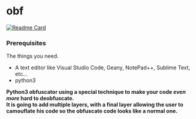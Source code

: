 # obf
 

[![Readme Card](https://github-readme-stats.vercel.app/api/pin/?username=honoeagle&repo=obf)](https://github.com/honoeagle/honoeagle.github.io)
</br>


### Prerequisites

The things you need.

* A text editor like Visual Studio Code, Geany, NotePad++, Sublime Text, etc...
* python3

<strong>
Python3 obfuscator using a special technique to make your code <i>even more</i> hard to deobfuscate.
<br>
It is going to add multiple layers, with a final layer allowing the user to camouflate his code so the obfuscate code looks like a normal one.
</strong>